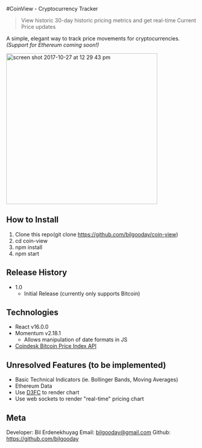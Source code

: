#CoinView - Cryptocurrency Tracker
> View historic 30-day historic pricing metrics and get real-time Current Price updates

A simple, elegant way to track price movements for cryptocurrencies. *(Support for Ethereum coming soon!)*

<img width="400" alt="screen shot 2017-10-27 at 12 29 43 pm" src="https://user-images.githubusercontent.com/30474864/32114905-ce41c424-bb12-11e7-8295-af44e9a8454d.png">

## How to Install
1. Clone this repo(git clone https://github.com/bilgooday/coin-view)
2. cd coin-view
3. npm install
4. npm start

## Release History
* 1.0
  * Initial Release (currently only supports Bitcoin)

## Technologies
* React v16.0.0
* Momentum v2.18.1
  - Allows manipulation of date formats in JS
* [Coindesk Bitcoin Price Index API](https://www.coindesk.com/api/)

## Unresolved Features (to be implemented)
- Basic Technical Indicators (ie. Bollinger Bands, Moving Averages)
- Ethereum Data
- Use [D3FC](https://github.com/d3fc/d3fc) to render chart
- Use web sockets to render "real-time" pricing chart

## Meta
Developer: Bil Erdenekhuyag
Email: bilgooday@gmail.com
Github: https://github.com/bilgooday

